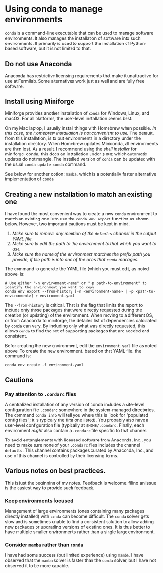 # Using conda to manage environments

`conda` is a command-line executable that can be used to manage software environments.
It also manages the installation of software into such environments.
It primarily is used to support the installation of Python-based software, but it is not limited to that.

## Do not use Anaconda

Anaconda has restrictive licensing requirements that make it unattractive for use at Fermilab.
Some alternatives work just as well and are fully free software.

## Install using Miniforge

Miniforge provides another installation of `conda` for Windows, Linux, and macOS.
For all platforms, the user-level installation seems best.

On my Mac laptop, I usually install things with Homebrew when possible.
*In this case, the Homebrew installation is not convenient to use.*
The default, from this installation, is to put environments in a directory under the installation directory.
When Homebrew updates Miniconda, all environments are then lost.
As a result, I recommend using the *shell installer* for miniforge-conda; this does an installation under `$HOME` which automatic updates do not mangle. The installed version of `conda` can be updated with the usual `conda update conda` command.

See below for another option: `mamba`, which is a potentially faster alternative implementation of `conda`.

## Creating a new installation to match an existing one

I have found the most convenient way to create a new `conda` environment to match an existing one is to use the `conda env export` function as shown below.
However, two important cautions must be kept in mind.

1. *Make sure to remove any mention of the `defaults` channel in the output YAML file.*
2. *Make sure to edit the path to the environment to that which you want to use.*
3. *Make sure the name of the environment matches the prefix path you provide, if the path is into one of the ones that `conda` manages.*

The command to generate the YAML file (which you must edit, as noted above) is:

    # Use either "-n environment-name" or "-p path-to-environment" to identify the environment you want to copy
    conda env export --from-history [-n <environment-name> | -p <path-to-environment>] > environment.yaml

The `--from-history` is critical.
That is the flag that limits the report to include only those packages that were directly requested during the creation (or updating) of the environment.
When moving to a different OS, or from Anaconda to miniforge, the detailed list of dependencies calculated by `conda` can vary.
By including only what was directly requested, this allows `conda` to find the set of supporting packages that are needed and consistent.

Befor creating the new environment, edit the `environment.yaml` file as noted above.
To create the new environment, based on that YAML file, the command is:

    conda env create -f environment.yaml

## Cautions

### Pay attention to `.condarc` files

A centralized installation of any version of conda includes a site-level configuration file `.condarc` somewhere in the system-managed directories.
The command `conda info` will tell you where this is (look for "populated config files"; it is typically the first one listed).
You probably also have a user-level configuration file (typically at `$HOME/.condarc`.
Finally, each environment *might* also contain a `.condarc` file specific to that channel.

To avoid entanglements with licensed software from Anaconda, Inc., you need to make sure none of your `.condarc` files includes the channel `defaults`.
This channel contains packages curated by Anaconda, Inc., and use of this channel is controlled by their licensing terms.

## Various notes on best practices.

This is just the beginning of my notes. Feedback is welcome; filing an issue is the easiest way to provide such feedback.

### Keep environments focused

Management of large environments (ones containing many packages directly installed) with `conda` can become difficult.
The `conda` solver gets slow and is sometimes unable to find a consistent solution to allow adding new packages or upgrading versions of existing ones.
It is thus better to have multiple smaller environments rather than a single large environment.

### Consider `mamba` rather than `conda`

I have had some success (but limited experience) using `mamba`.
I have observed that the `mamba` solver is faster than the `conda` solver, but I have not observed it to be more capable.
